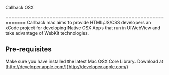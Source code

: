 Callback OSX

=============================================================
Callback mac aims to provide HTML/JS/CSS developers an xCode project for developing Native OSX Apps that run in UIWebView and take advantage of WebKit technologies. 

 
Pre-requisites
-------------------------------------------------------------
Make sure you have installed the latest Mac OSX Core Library. Download at [http://developer.apple.com/](http://developer.apple.com/)

